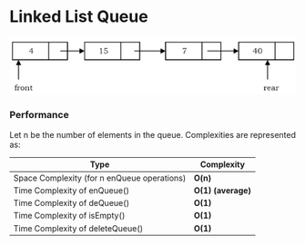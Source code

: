 # Linked List Queue

![](queue_impl_using_linkedlist.png "")

### Performance

Let n be the number of elements in the queue. Complexities are represented as:

| Type                                        | Complexity         |
| ------------------------------------------- | ------------------ |
| Space Complexity (for n enQueue operations) | **O(n)**           |
| Time Complexity of enQueue()                | **O(1) (average)** |
| Time Complexity of deQueue()                | **O(1)**           |
| Time Complexity of isEmpty()                | **O(1)**           |
| Time Complexity of deleteQueue()            | **O(1)**           |
